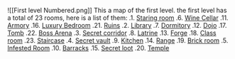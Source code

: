 ![[First level Numbered.png]]
This a map of the first level. the first level has a total of 23 rooms, here is a list of them:
.1. [Staring room](1)           .6. [Wine Cellar](6)     .11. [Armory](11)            .16. [Luxury Bedroom](16)   .21. [Ruins](21)
.2. [Library](2)                     .7. [Dormitory](7)       .12. [Dojo](12)                .17. [Tomb](17)                     .22. [Boss Arena](22)
.3. [Secret corridor](3)        .8. [Latrine](8)             .13. [Forge](13)              .18. [Class room](18)            .23. [Staircase](23)
.4. [Secret vault](4)             .9. [Kitchen](9)            .14. [Range](14)             .19. [Brick room](19)
.5. [Infested Room](5)       .10. [Barracks](10)          .15. [Secret loot](15)      .20. [Temple](20)
